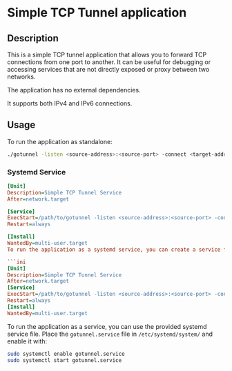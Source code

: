 # Simple TCP Tunnel application

## Description
This is a simple TCP tunnel application that allows you to forward TCP connections from one port to another. It can be useful for debugging or accessing services that are not directly exposed or proxy between two networks.

The application has no external dependencies.

It supports both IPv4 and IPv6 connections.

## Usage
To run the application as standalone:

```bash
./gotunnel -listen <source-address>:<source-port> -connect <target-address>:<target-port>
```

### Systemd Service
```ini
[Unit]
Description=Simple TCP Tunnel Service
After=network.target

[Service]
ExecStart=/path/to/gotunnel -listen <source-address>:<source-port> -connect <target-address>:<target-port>
Restart=always

[Install]
WantedBy=multi-user.target
To run the application as a systemd service, you can create a service file named `gotunnel.service` with the following content:

```ini
[Unit]
Description=Simple TCP Tunnel Service
After=network.target
[Service]
ExecStart=/path/to/gotunnel -listen <source-address>:<source-port> -connect <target-address>:<target-port>
Restart=always
[Install]
WantedBy=multi-user.target
```

To run the application as a service, you can use the provided systemd service file. Place the `gotunnel.service` file in `/etc/systemd/system/` and enable it with:

```bash
sudo systemctl enable gotunnel.service
sudo systemctl start gotunnel.service
```



